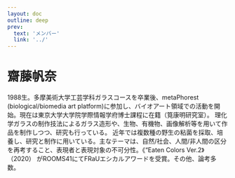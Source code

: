 ```yaml
---
layout: doc
outline: deep
prev:
  text: 'メンバー'
  link: '../'
---
```


# 齋藤帆奈

1988生。多摩美術大学工芸学科ガラスコースを卒業後、metaPhorest (biological/biomedia art platform)に参加し、バイオアート領域での活動を開始。現在は東京大学大学院学際情報学府博士課程に在籍（筧康明研究室）。
理化学ガラスの制作技法によるガラス造形や、生物、有機物、画像解析等を用いて作品を制作しつつ、研究も行っている。
近年では複数種の野生の粘菌を採取、培養し、研究と制作に用いている。主なテーマは、自然/社会、人間/非人間の区分を再考すること、表現者と表現対象の不可分性。《“Eaten Colors Ver.2》（2020） がROOMS41にてFRaUエシカルアワードを受賞。その他、論考多数。
